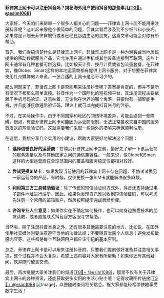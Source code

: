 **菲律宾上网卡可以注册抖音吗？揭秘海外用户使用抖音的那些事儿[[TG💪+ @esim1088](https://t.me/s/esim1088)]**

大家好，今天咱们来聊聊一个很多人都关心的问题——菲律宾上网卡能不能用来注册抖音呢？这听起来像是个很简单的问题，但其实背后涉及到不少细节和小技巧。如果你是计划去菲律宾旅行或者已经在那边生活的朋友，这篇文章可能会对你有所帮助。

首先，我们得搞清楚什么是菲律宾上网卡。菲律宾上网卡是一种为游客或当地居民提供的移动数据服务产品，它允许用户通过手机或其他设备连接到互联网。这些上网卡通常有几种套餐可供选择，比如按天计费、按月计费或者包流量套餐。在菲律宾，像Globe、Smart这样的本地运营商都有提供上网卡服务。对于想要在菲律宾使用社交媒体的人来说，一张合适的上网卡是必不可少的。

那么问题来了，菲律宾上网卡是否能用来注册抖音呢？答案是肯定的，但并不是所有情况下都那么简单直接。抖音作为一个国际化的短视频平台，其注册流程主要依赖于手机号码验证。这意味着，无论你在世界的哪个角落，只要你有一部智能手机，并且能够接收短信验证码，理论上就可以完成抖音账号的注册。

不过，在实际操作中，由于不同国家和地区的网络环境差异，可能会遇到一些障碍。例如，有些菲律宾上网卡可能因为运营商限制，无法正常接收来自中国的服务器发送的短信验证码。这就需要我们采取一些额外的措施来确保顺利注册。

在这里，我想分享几个实用的小建议，帮助大家更好地解决这个问题：

1. **选择信誉良好的运营商**：在购买菲律宾上网卡之前，最好先了解一下该运营商的服务质量以及与其他国家之间的通信兼容性。一般来说，像Globe和Smart这样的大型运营商在全球范围内的覆盖和服务稳定性都相对较好。

2. **尝试更换SIM卡**：如果发现当前使用的菲律宾上网卡存在问题，不妨试试换另一家运营商的产品。有时候，仅仅更换一张SIM卡就能解决很多麻烦。

3. **利用第三方工具辅助验证**：除了传统的短信验证码方式外，抖音还支持通过电子邮件地址进行注册。因此，如果你发现自己难以收到短信验证码，可以考虑先注册一个常用的邮箱账户，然后按照提示完成后续步骤。

4. **咨询专业人士意见**：如果你实在不确定如何操作，也可以向身边熟悉技术的朋友请教，或者直接联系抖音官方客服寻求帮助。

当然啦，除了注册抖音本身之外，还有很多其他需要注意的地方。比如说，在国外使用社交媒体时要注意遵守当地的法律法规；不要随意泄露个人信息；避免发布敏感内容等。这些都是每个互联网用户都应该牢记的基本原则。

总之，菲律宾上网卡是可以用来注册抖音的，只要我们提前做好准备并注意相关事项，整个过程并不会太复杂。希望上述内容对大家有所帮助！如果你还有其他疑问，欢迎随时留言交流。

最后，再次提醒大家关注我们的频道[[TG💪+ @esim1088](https://t.me/s/esim1088)]，那里不仅有关于菲律宾上网卡的各种资讯，还能获取更多实用的生活小贴士哦！记得收藏图片链接[[TG💪+ @esim1088](https://t.me/s/esim1088) ![Image](https://i.postimg.cc/4NQfJmqS/Snipaste-2025-05-13-00-14-12.png)]，以便随时查阅相关信息。祝大家都能轻松愉快地享受数字生活！